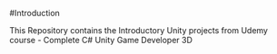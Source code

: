 #Introduction

This Repository contains the Introductory Unity projects from Udemy course - Complete C# Unity Game Developer 3D
